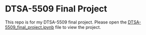 # DTSA-5509 Final Project
This repo is for my DTSA-5509 final project. Please open the [DTSA-5509_final_project.ipynb](DTSA-5509_final_project.ipynb) file to view the project.
